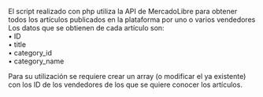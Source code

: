 El script realizado con php utiliza la API de MercadoLibre para obtener todos los artículos publicados en la plataforma por uno o varios vendedores  
  Los datos que se obtienen de cada artículo son:  
  •	ID  
  •	title   
  •	category_id  
  •	category_name 
    
  Para su utilización se requiere crear un array (o modificar el ya existente) con los ID de los vendedores de los que se quiere conocer los artículos.
